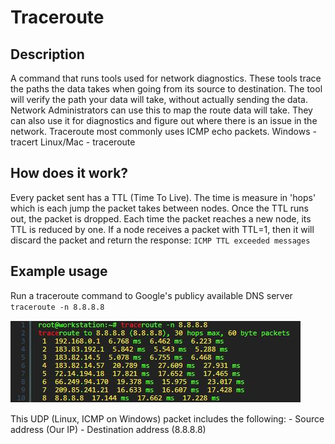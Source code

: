 # Traceroute
## Description
A command that runs tools used for network diagnostics.
These tools trace the paths the data takes when going from its source to destination.
The tool will verify the path your data will take, without actually sending the data.
Network Administrators can use this to map the route data will take.
They can also use it for diagnostics and figure out where there is an issue in the network. 
Traceroute most commonly uses ICMP echo packets.
Windows - tracert
Linux/Mac - traceroute

## How does it work?
Every packet sent has a TTL (Time To Live).
The time is measure in 'hops' which is each jump the packet takes between nodes. 
Once the TTL runs out, the packet is dropped.
Each time the packet reaches a new node, its TTL is reduced by one. 
If a node receives a packet with TTL=1, then it will discard the packet and return the response: `ICMP TTL exceeded messages`

## Example usage

Run a traceroute command to Google's publicy available DNS server
`traceroute -n 8.8.8.8`

![Traceroute](https://github.com/HNTLY/CyberBank/blob/master/Images/traceroute.JPG)

This UDP (Linux, ICMP on Windows) packet includes the following:
    - Source address (Our IP)
    - Destination address (8.8.8.8)
